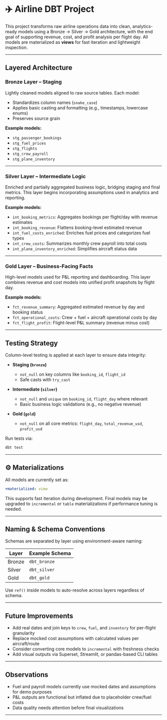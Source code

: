 # ✈️ Airline DBT Project

This project transforms raw airline operations data into clean, analytics-ready models using a Bronze → Silver → Gold architecture, with the end goal of supporting revenue, cost, and profit analysis per flight day. All models are materialized as **views** for fast iteration and lightweight inspection.

---

## Layered Architecture

### Bronze Layer – Staging

Lightly cleaned models aligned to raw source tables. Each model:
- Standardizes column names (`snake_case`)
- Applies basic casting and formatting (e.g., timestamps, lowercase enums)
- Preserves source grain

**Example models:**
- `stg_passenger_bookings`
- `stg_fuel_prices`
- `stg_flights`
- `stg_crew_payroll`
- `stg_plane_inventory`

---

### Silver Layer – Intermediate Logic

Enriched and partially aggregated business logic, bridging staging and final metrics. This layer begins incorporating assumptions used in analytics and reporting.

**Example models:**
- `int_booking_metrics`: Aggregates bookings per flight/day with revenue estimates
- `int_booking_revenue`: Flattens booking-level estimated revenue
- `int_fuel_costs_enriched`: Enriches fuel prices and categorizes fuel types
- `int_crew_costs`: Summarizes monthly crew payroll into total costs
- `int_plane_inventory_enriched`: Simplifies aircraft status data

---

### Gold Layer – Business-Facing Facts

High-level models used for P&L reporting and dashboarding. This layer combines revenue and cost models into unified profit snapshots by flight day.

**Example models:**
- `fct_revenue_summary`: Aggregated estimated revenue by day and booking status
- `fct_operational_costs`: Crew + fuel + aircraft operational costs by day
- `fct_flight_profit`: Flight-level P&L summary (revenue minus cost)

---

## Testing Strategy

Column-level testing is applied at each layer to ensure data integrity:

- **Staging (`bronze`)**
  - `not_null` on key columns like `booking_id`, `flight_id`
  - Safe casts with `try_cast`

- **Intermediate (`silver`)**
  - `not_null` and `unique` on `booking_id`, `flight_day` where relevant
  - Basic business logic validations (e.g., no negative revenue)

- **Gold (`gold`)**
  - `not_null` on all core metrics: `flight_day`, `total_revenue_usd`, `profit_usd`

Run tests via:

```bash
dbt test
```

---

## ⚙️ Materializations

All models are currently set as:

```yaml
+materialized: view
```

This supports fast iteration during development. Final models may be upgraded to `incremental` or `table` materializations if performance tuning is needed.

---

##  Naming & Schema Conventions

Schemas are separated by layer using environment-aware naming:

| Layer   | Example Schema      |
|---------|---------------------|
| Bronze  | `dbt_bronze`        |
| Silver  | `dbt_silver`        |
| Gold    | `dbt_gold`          |

Use `ref()` inside models to auto-resolve across layers regardless of schema.

---

## Future Improvements

- Add real dates and join keys to `crew`, `fuel`, and `inventory` for per-flight granularity
- Replace mocked cost assumptions with calculated values per aircraft/route
- Consider converting core models to `incremental` with freshness checks
- Add visual outputs via Superset, Streamlit, or pandas-based CLI tables

---

## Observations

- Fuel and payroll models currently use mocked dates and assumptions for demo purposes
- P&L outputs are functional but inflated due to placeholder crew/fuel costs
- Data quality needs attention before final visualizations

---
